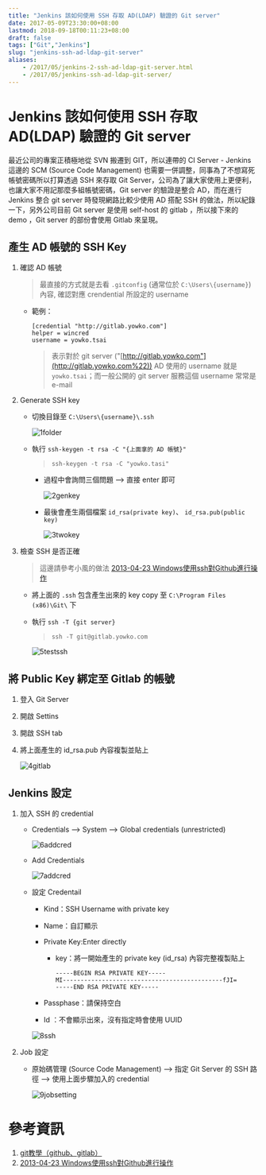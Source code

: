 ```yaml
---
title: "Jenkins 該如何使用 SSH 存取 AD(LDAP) 驗證的 Git server"
date: 2017-05-09T23:30:00+08:00
lastmod: 2018-09-18T00:11:23+08:00
draft: false
tags: ["Git","Jenkins"]
slug: "jenkins-ssh-ad-ldap-git-server"
aliases:
    - /2017/05/jenkins-2-ssh-ad-ldap-git-server.html
    - /2017/05/jenkins-ssh-ad-ldap-git-server/
---
```

# Jenkins 該如何使用 SSH 存取 AD(LDAP) 驗證的 Git server
最近公司的專案正積極地從 SVN 搬遷到 GIT，所以連帶的 CI Server - Jenkins 這邊的 SCM (Source Code Management) 也需要一併調整，同事為了不想寫死帳號密碼所以打算透過 SSH 來存取 Git Server，公司為了讓大家使用上更便利，也讓大家不用記那麼多組帳號密碼，Git server 的驗證是整合 AD，而在進行 Jenkins 整合 git server 時發現網路比較少使用 AD 搭配 SSH 的做法，所以紀錄一下，另外公司目前 Git server 是使用 self-host 的 gitlab ，所以接下來的 demo ，Git server 的部份會使用 Gitlab 來呈現。

## 產生 AD 帳號的 SSH Key

1.  確認 AD 帳號

    > 最直接的方式就是去看 `.gitconfig` (通常位於 `C:\Users\{username}`) 內容, 確認對應 crendential 所設定的 username

    *   範例：

        ```
        [credential "http://gitlab.yowko.com"]
        helper = wincred
        username = yowko.tsai
        ```

        > 表示對於 git server ("[http://gitlab.yowko.com"](http://gitlab.yowko.com%22)) AD 使用的 username 就是 `yowko.tsai`；而一般公開的 git server 服務這個 username 常常是 e-mail

2.  Generate SSH key

    *   切換目錄至 `C:\Users\{username}\.ssh`

        ![1folder](https://cloud.githubusercontent.com/assets/3851540/25860223/864b24b0-3513-11e7-9fb3-05c904660a7f.png)

    *   執行 `ssh-keygen -t rsa -C "{上面拿的 AD 帳號}"`

        > `ssh-keygen -t rsa -C "yowko.tasi"`

        *   過程中會詢問三個問題 --> 直接 enter 即可

            ![2genkey](https://cloud.githubusercontent.com/assets/3851540/25860226/8662c9a8-3513-11e7-938a-514a39f2f853.png)

        *   最後會產生兩個檔案 `id_rsa(private key)`、 `id_rsa.pub(public key)`

            ![3twokey](https://cloud.githubusercontent.com/assets/3851540/25860228/86860f26-3513-11e7-88e7-1ea96e8c901c.png)

3. 檢查 SSH 是否正確

    > 這邊請參考小風的做法 [2013-04-23 Windows使用ssh對Github進行操作](https://dotblogs.com.tw/kirkchen/2013/04/23/use_ssh_to_interact_with_github_in_windows)

    *  將上面的 `.ssh` 包含產生出來的 key copy 至 `C:\Program Files (x86)\Git\` 下

    *  執行 `ssh -T {git server}`

        > `ssh -T git@gitlab.yowko.com`

        ![5testssh](https://cloud.githubusercontent.com/assets/3851540/25860220/863e45e2-3513-11e7-8222-fc23236a8dd1.png)

## 將 Public Key 綁定至 Gitlab 的帳號

1.  登入 Git Server
2.  開啟 Settins
3.  開啟 SSH tab
4.  將上面產生的 id_rsa.pub 內容複製並貼上

    ![4gitlab](https://cloud.githubusercontent.com/assets/3851540/25860229/86ea05e4-3513-11e7-8db5-5925417de0c6.png)

## Jenkins 設定

1.  加入 SSH 的 credential

    *   Credentials --> System --> Global credentials (unrestricted)

        ![6addcred](https://cloud.githubusercontent.com/assets/3851540/25860227/866fefac-3513-11e7-8297-987940b7b245.png)

    *   Add Credentials

        ![7addcred](https://cloud.githubusercontent.com/assets/3851540/25860222/864a3f8c-3513-11e7-8bd2-49287b6e0b88.png)

    *   設定 Credentail

        *   Kind：SSH Username with private key
        *   Name：自訂顯示
        *   Private Key:Enter directly
            *   key：將一開始產生的 private key (id_rsa) 內容完整複製貼上

                ```
                -----BEGIN RSA PRIVATE KEY-----
                MI---------------------------------------------fJI=
                -----END RSA PRIVATE KEY-----
                ```

        *   Passphase：請保持空白
        *   Id ：不會顯示出來，沒有指定時會使用 UUID

        ![8ssh](https://cloud.githubusercontent.com/assets/3851540/25860221/86494690-3513-11e7-8092-6151710e3901.png)

2.  Job 設定
    *   原始碼管理 (Source Code Management) --> 指定 Git Server 的 SSH 路徑 --> 使用上面步驟加入的 credential

        ![9jobsetting](https://cloud.githubusercontent.com/assets/3851540/25860225/86628d12-3513-11e7-8536-8d923a291e5e.png)

# 參考資訊
1.  [git教學（github、gitlab）](http://qbsuranalang.blogspot.tw/2015/01/gitgithubgitlab.html)
2.  [2013-04-23 Windows使用ssh對Github進行操作](https://dotblogs.com.tw/kirkchen/2013/04/23/use_ssh_to_interact_with_github_in_windows)
